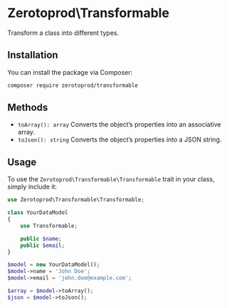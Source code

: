 # Zerotoprod\Transformable

Transform a class into different types.

## Installation

You can install the package via Composer:

```bash
composer require zerotoprod/transformable
```

## Methods

- `toArray(): array` Converts the object’s properties into an associative array.
- `toJson(): string` Converts the object’s properties into a JSON string.

## Usage
To use the `Zerotoprod\Transformable\Transformable` trait in your class, simply include it:
```php
use Zerotoprod\Transformable\Transformable;

class YourDataModel
{
    use Transformable;

    public $name;
    public $email;
}

$model = new YourDataModel();
$model->name = 'John Doe';
$model->email = 'john.doe@example.com';

$array = $model->toArray();
$json = $model->toJson();
```